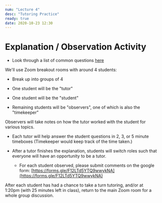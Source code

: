 ```yaml
---
num: "Lecture 4"
desc: "Tutoring Practice"
ready: true
date: 2020-10-23 12:30
---
```


# Explanation / Observation Activity

* Look through a list of common questions [here](https://docs.google.com/document/d/1vWwtF-r9RcklYFiB9tkY2j6nJ30fUV8TWMa3rFoWzjk)


We'll use Zoom breakout rooms with around 4 students:

* Break up into groups of 4



* One student will be the "tutor"
* One student will be the "student"
* Remaining students will be "observers", one of which is also the "timekeeper"


Observers will take notes on how the tutor worked with the student for
various topics.

* Each tutor will help answer the student questions in 2, 3, or 5 minute timeboxes
  (Timekeeper would keep track of the time taken.)
  
* After a tutor finishes the explanation, students will switch roles such that everyone will have an opportunity to be a tutor.
   * For each student observed, please submit comments on the google form: [https://forms.gle/F12LTd5YTQ9wwykNA](https://forms.gle/F12LTd5YTQ9wwykNA)

After each student has had a chance to take a turn tutoring, and/or at 1:20pm (with 25 minutes left in class), return to the main Zoom room for a whole group discussion.